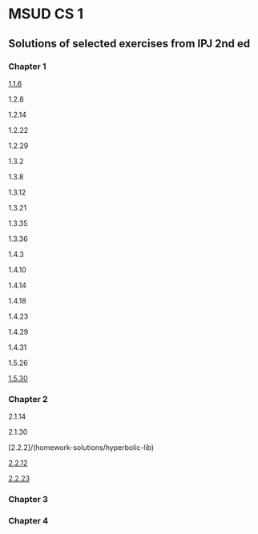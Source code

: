 # MSUD CS 1
## Solutions of selected exercises from IPJ 2nd ed
### Chapter 1
[1.1.6](homework-solutions/usethree)

1.2.8

1.2.14

1.2.22

1.2.29

1.3.2

1.3.8

1.3.12

1.3.21

1.3.35

1.3.36

1.4.3

1.4.10

1.4.14

1.4.18

1.4.23

1.4.29

1.4.31

1.5.26

[1.5.30](homework-solutions/histogram)


### Chapter 2
2.1.14

2.1.30

[2.2.2]/(homework-solutions/hyperbolic-lib)

[2.2.12](homework-solutions/matrix-lib)

[2.2.23](homework-solutions/integer-lib)


### Chapter 3

### Chapter 4

